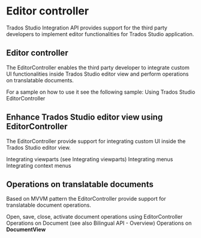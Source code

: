 Editor controller
===
Trados Studio Integration API provides support for the third party developers to implement editor functionalities for Trados Studio application.

Editor controller
----
The EditorController enables the third party developer to integrate custom UI functionalities inside Trados Studio editor view and perform operations on translatable documents.

For a sample on how to use it see the following sample: Using Trados Studio EditorController

Enhance Trados Studio editor view using EditorController
---
The EditorController provide support for integrating custom UI inside the Trados Studio editor view.

Integrating viewparts (see Integrating viewparts)
Integrating menus
Integrating context menus

Operations on translatable documents
----
Based on MVVM pattern the EditorController provide support for translatable document operations.

Open, save, close, activate document operations using EditorController
Operations on Document (see also Bilingual API - Overview)
Operations on **DocumentView**